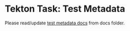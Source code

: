 # Tekton Task: Test Metadata

Please read/update [test metadata docs](../../../../docs/qe-available-tasks/Test-metadata.md) from docs folder.